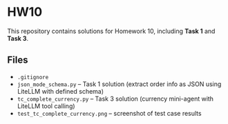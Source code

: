 # HW10

This repository contains solutions for Homework 10, including **Task 1** and **Task 3**.

## Files

- `.gitignore`
- `json_mode_schema.py` – Task 1 solution (extract order info as JSON using LiteLLM with defined schema)
- `tc_complete_currency.py` – Task 3 solution (currency mini-agent with LiteLLM tool calling)  
- `test_tc_complete_currency.png` – screenshot of test case results
